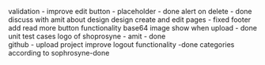 validation - improve edit button - placeholder - done
alert on delete - done
discuss with amit about design 
design create and edit pages - 
fixed footer 
add read more button functionality 
base64 
image show when upload - done
unit test cases
logo of shoprosyne - amit  - done  
github - upload project 
improve logout functionality -done
categories according to sophrosyne-done